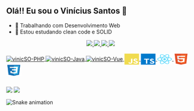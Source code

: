 ## Olá!! Eu sou o Vinícius Santos 👋

- 🔭 Trabalhando com Desenvolvimento Web
- 🌱 Estou estudando clean code e SOLID

<div align="center">
  <a href="https://github.com/vinicSO">
  <img height="180em" src="https://github-readme-stats.vercel.app/api?username=vinicSO&show_icons=true&theme=white&include_all_commits=true&count_private=true#gh-light-mode-only"/>
  <img height="180em" src="https://github-readme-stats.vercel.app/api?username=vinicSO&show_icons=true&theme=dark&include_all_commits=true&count_private=true#gh-dark-mode-only"/>
  <img height="180em" src="https://github-readme-stats.vercel.app/api/top-langs/?username=vinicSO&layout=compact&langs_count=7&theme=white#gh-light-mode-only"/>
  <img height="180em" src="https://github-readme-stats.vercel.app/api/top-langs/?username=vinicSO&layout=compact&langs_count=7&theme=dark#gh-dark-mode-only"/>
</div>
<div style="display: inline_block"><br>
  <img align="center" alt="vinicSO-PHP" height="30" width="40" src="https://cdn.jsdelivr.net/gh/devicons/devicon@latest/icons/php/php-original.svg" />
  <img align="center" alt="vinicSO-Java" height="30" width="40" src="https://cdn.jsdelivr.net/gh/devicons/devicon@latest/icons/java/java-original.svg" />
  <img align="center" alt="vinicSO-Vue" height="30" width="40" src="https://cdn.jsdelivr.net/gh/devicons/devicon@latest/icons/vuejs/vuejs-original.svg" />
  <img align="center" alt="vinicSO-Js" height="30" width="40" src="https://raw.githubusercontent.com/devicons/devicon/master/icons/javascript/javascript-plain.svg">
  <img align="center" alt="vinicSO-Ts" height="30" width="40" src="https://raw.githubusercontent.com/devicons/devicon/master/icons/typescript/typescript-plain.svg">
  <img align="center" alt="vinicSO-React" height="30" width="40" src="https://raw.githubusercontent.com/devicons/devicon/master/icons/react/react-original.svg">
  <img align="center" alt="vinicSO-HTML" height="30" width="40" src="https://raw.githubusercontent.com/devicons/devicon/master/icons/html5/html5-original.svg">
  <img align="center" alt="vinicSO-CSS" height="30" width="40" src="https://raw.githubusercontent.com/devicons/devicon/master/icons/css3/css3-original.svg">
</div>

##

<div>
  <a href="mailto:vinicius.santos.oliv3ira@gmail.com"><img src="https://img.shields.io/badge/Gmail-D14836?style=for-the-badge&logo=gmail&logoColor=white" target="_blank"></a>
  <a href="https://www.linkedin.com/in/vin%C3%ADciussoliveira/" target="_blank"><img src="https://img.shields.io/badge/-LinkedIn-%230077B5?style=for-the-badge&logo=linkedin&logoColor=white" target="_blank"></a> 
</div>

![Snake animation](https://github.com/vinicSO/vinicSO/blob/output/github-contribution-grid-snake.svg)


<!--
**vinicSO/vinicSO** is a ✨ _special_ ✨ repository because its `README.md` (this file) appears on your GitHub profile.

Here are some ideas to get you started:

- 🔭 I’m currently working on ...
- 🌱 I’m currently learning ...
- 👯 I’m looking to collaborate on ...
- 🤔 I’m looking for help with ...
- 💬 Ask me about ...
- 📫 How to reach me: ...
- 😄 Pronouns: ...
- ⚡ Fun fact: ...
-->
